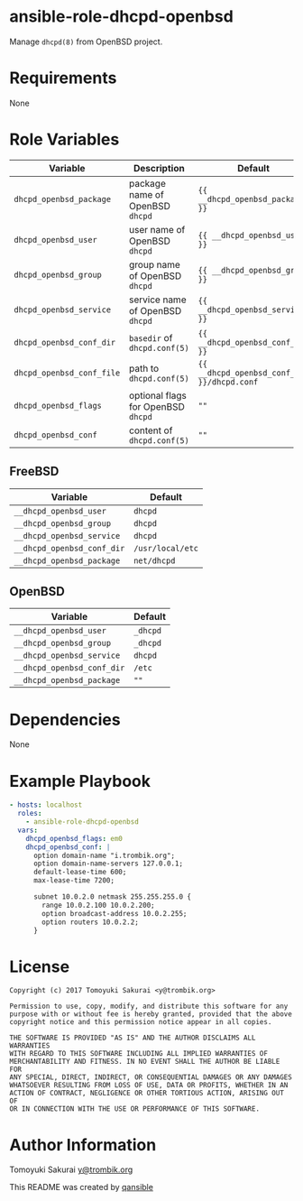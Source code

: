 # ansible-role-dhcpd-openbsd

Manage `dhcpd(8)` from OpenBSD project.

# Requirements

None

# Role Variables

| Variable | Description | Default |
|----------|-------------|---------|
| `dhcpd_openbsd_package` | package name of OpenBSD `dhcpd` | `{{ __dhcpd_openbsd_package }}` |
| `dhcpd_openbsd_user` | user name of OpenBSD `dhcpd` | `{{ __dhcpd_openbsd_user }}` |
| `dhcpd_openbsd_group` | group name of OpenBSD `dhcpd` | `{{ __dhcpd_openbsd_group }}` |
| `dhcpd_openbsd_service` | service name of OpenBSD `dhcpd` | `{{ __dhcpd_openbsd_service }}` |
| `dhcpd_openbsd_conf_dir` | `basedir` of `dhcpd.conf(5)` | `{{ __dhcpd_openbsd_conf_dir }}` |
| `dhcpd_openbsd_conf_file` | path to `dhcpd.conf(5)` | `{{ __dhcpd_openbsd_conf_dir }}/dhcpd.conf` |
| `dhcpd_openbsd_flags` | optional flags for OpenBSD `dhcpd` | `""` |
| `dhcpd_openbsd_conf` | content of `dhcpd.conf(5)` | `""` |

## FreeBSD

| Variable | Default |
|----------|---------|
| `__dhcpd_openbsd_user` | `dhcpd` |
| `__dhcpd_openbsd_group` | `dhcpd` |
| `__dhcpd_openbsd_service` | `dhcpd` |
| `__dhcpd_openbsd_conf_dir` | `/usr/local/etc` |
| `__dhcpd_openbsd_package` | `net/dhcpd` |

## OpenBSD

| Variable | Default |
|----------|---------|
| `__dhcpd_openbsd_user` | `_dhcpd` |
| `__dhcpd_openbsd_group` | `_dhcpd` |
| `__dhcpd_openbsd_service` | `dhcpd` |
| `__dhcpd_openbsd_conf_dir` | `/etc` |
| `__dhcpd_openbsd_package` | `""` |

# Dependencies

None

# Example Playbook

```yaml
- hosts: localhost
  roles:
    - ansible-role-dhcpd-openbsd
  vars:
    dhcpd_openbsd_flags: em0
    dhcpd_openbsd_conf: |
      option domain-name "i.trombik.org";
      option domain-name-servers 127.0.0.1;
      default-lease-time 600;
      max-lease-time 7200;

      subnet 10.0.2.0 netmask 255.255.255.0 {
        range 10.0.2.100 10.0.2.200;
        option broadcast-address 10.0.2.255;
        option routers 10.0.2.2;
      }
```

# License

```
Copyright (c) 2017 Tomoyuki Sakurai <y@trombik.org>

Permission to use, copy, modify, and distribute this software for any
purpose with or without fee is hereby granted, provided that the above
copyright notice and this permission notice appear in all copies.

THE SOFTWARE IS PROVIDED "AS IS" AND THE AUTHOR DISCLAIMS ALL WARRANTIES
WITH REGARD TO THIS SOFTWARE INCLUDING ALL IMPLIED WARRANTIES OF
MERCHANTABILITY AND FITNESS. IN NO EVENT SHALL THE AUTHOR BE LIABLE FOR
ANY SPECIAL, DIRECT, INDIRECT, OR CONSEQUENTIAL DAMAGES OR ANY DAMAGES
WHATSOEVER RESULTING FROM LOSS OF USE, DATA OR PROFITS, WHETHER IN AN
ACTION OF CONTRACT, NEGLIGENCE OR OTHER TORTIOUS ACTION, ARISING OUT OF
OR IN CONNECTION WITH THE USE OR PERFORMANCE OF THIS SOFTWARE.
```

# Author Information

Tomoyuki Sakurai <y@trombik.org>

This README was created by [qansible](https://github.com/trombik/qansible)
